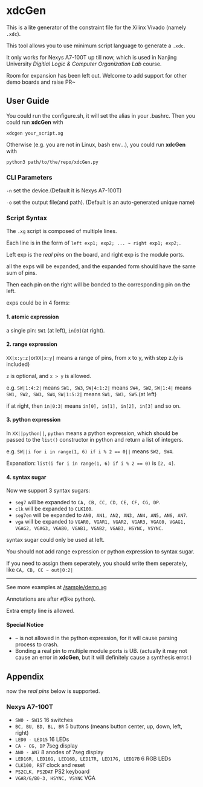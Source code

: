 # xdcGen
This is a lite generator of the constraint file for the Xilinx Vivado (namely `.xdc`). 

This tool allows you to use minimum script language to generate a `.xdc`. 

It only works for Nexys A7-100T up till now, which is used in Nanjing University *Digitial Logic & Computer Organization Lab* course. 

Room for expansion has been left out. Welcome to add support for other demo boards and raise PR~


## User Guide
You could run the configure.sh, it will set the alias in your .bashrc.
Then you could run **xdcGen** with
``` shell
xdcgen your_script.xg
```

Otherwise (e.g. you are not in Linux, bash env...), you could run **xdcGen** with
```
python3 path/to/the/repo/xdcGen.py
```
### CLI Parameters
`-n` set the device.(Default it is Nexys A7-100T)

`-o` set the output file(and path). (Default is an auto-generated unique name)
### Script Syntax
The `.xg` script is composed of multiple lines.

Each line is in the form of `left exp1; exp2; ... ~ right exp1; exp2;`.

Left exp is the *real pins* on the board, and right exp is the module ports.

all the exps will be expanded, and the expanded form should have the same sum of pins.

Then each pin on the right will be bonded to the corresponding pin on the left.

exps could be in 4 forms:

#### 1. atomic expression

  a single pin: `SW1` (at left), `in[0]`(at right).
  
#### 2. range expression

  `XX|x:y:z|`or`XX|x:y|` means a range of pins, from x to y, with step z.(`y` is included)
  
  `z` is optional, and `x > y` is allowed.
  
  e.g. `SW|1:4:2|` means `SW1, SW3`, `SW|4:1:2|` means `SW4, SW2`, `SW|1:4|` means `SW1, SW2, SW3, SW4`, `SW|1:5:2|` means `SW1, SW3, SW5`.(at left)
  
  if at right, then `in|0:3|` means `in[0], in[1], in[2], in[3]` and so on.

#### 3. python expression
  
  In `XX||python||`, `python` means a python expression, which should be passed to the `list()` constructor in python and return a list of integers.
  
  e.g. `SW||i for i in range(1, 6) if i % 2 == 0||` means `SW2, SW4`.

  Expanation: `list(i for i in range(1, 6) if i % 2 == 0)` is `[2, 4]`.

#### 4. syntax sugar
Now we support 3 syntax sugars:
- `seg7` will be expanded to `CA, CB, CC, CD, CE, CF, CG, DP`.
- `clk` will be expanded to `CLK100`.
- `seg7en` will be expanded to `AN0, AN1, AN2, AN3, AN4, AN5, AN6, AN7`.
- `vga` will be expanded to `VGAR0, VGAR1, VGAR2, VGAR3, VGAG0, VGAG1, VGAG2, VGAG3, VGAB0, VGAB1, VGAB2, VGAB3, HSYNC, VSYNC`.

syntax sugar could only be used at left.

You should not add range expression or python expression to syntax sugar.

If you need to assign them seperately, you should write them seperately, like
`CA, CB, CC ~ out|0:2|`

---

See more examples at [/sample/demo.xg](https://github.com/Jackcuii/xdcGen/blob/main/sample/demo.xg)

Annotations are after `#`(like python).

Extra empty line is allowed.

#### Special Notice
- `~` is not allowed in the python expression, for it will cause parsing process to crash.
- Bonding a real pin to multiple module ports is UB. (actually it may not cause an error in **xdcGen**, but it will definitely cause a synthesis error.)  

## Appendix
now the *real pins* below is supported.
### Nexys A7-100T
- `SW0 - SW15` 16 switches
- `BC, BU, BD, BL, BR` 5 buttons (means button center, up, down, left, right)
- `LED0 - LED15` 16 LEDs
- `CA - CG, DP`  7seg display
- `AN0 - AN7` 8 anodes of 7seg display
- `LED16R, LED16G, LED16B, LED17R, LED17G, LED17B` 6 RGB LEDs
- `CLK100, RST` clock and reset
- `PS2CLK, PS2DAT` PS2 keyboard
- `VGAR/G/B0-3, HSYNC, VSYNC` VGA
